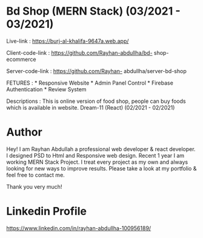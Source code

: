 # Bd Shop (MERN Stack) (03/2021 - 03/2021)

Live-link : https://burj-al-khalifa-9647a.web.app/

Client-code-link : https://github.com/Rayhan-abdullha/bd- shop-ecommerce

Server-code-link : https://github.com/Rayhan- abdullha/server-bd-shop

FETURES : * Responsive Website * Admin Panel Control * Firebase Authentication * Review System

Descriptions : This is online version of food shop, people can
buy foods which is available in website. Dream-11 (React) (02/2021 - 02/2021)

# Author
Hey! I am Rayhan Abdullah a professional web developer & react developer. I designed PSD to Html and Responsive web design. Recent 1 year I am working MERN Stack Project. I treat every project as my own and always looking for new ways to improve results.
Please take a look at my portfolio & feel free to contact me.

Thank you very much!

# Linkedin Profile
https://www.linkedin.com/in/rayhan-abdullha-100956189/
